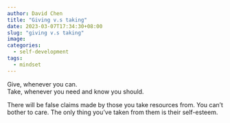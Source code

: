 ```yaml
---
author: David Chen
title: "Giving v.s taking"
date: 2023-03-07T17:34:30+08:00
slug: "giving v.s taking"
image: 
categories:
  - self-development
tags:
  - mindset
---
```


Give, whenever you can.\
Take, whenever you need and know you should.

There will be false claims made by those you take resources from. You can’t bother to care. The only thing you’ve taken from them is their self-esteem.